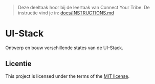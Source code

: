 > Deze deeltaak hoor bij de leertaak van Connect Your Tribe. De instructie vind je in: [docs/INSTRUCTIONS.md](docs/INSTRUCTIONS.md)

# UI-Stack

Ontwerp en bouw verschillende states van de UI-Stack.

## Licentie

This project is licensed under the terms of the [MIT license](./LICENSE).
